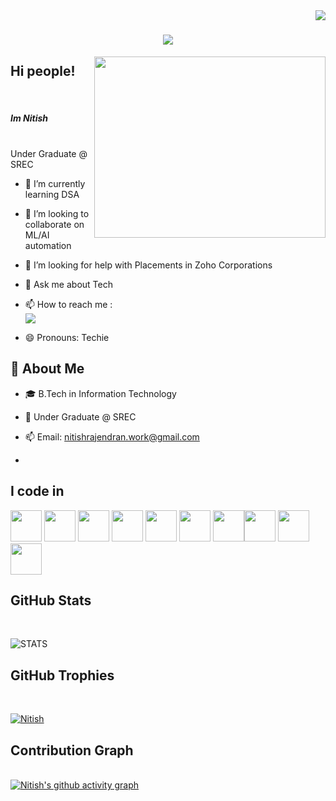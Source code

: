 
<img align="right" src="https://komarev.com/ghpvc/?username=Nitish-Rajendran&label=Profile%20views&color=0e75b6&style=flat" />
<h1 align="center">
    <img src="https://readme-typing-svg.herokuapp.com/?font=Righteous&size=35&center=true&vCenter=true&width=500&height=70&duration=4000&lines=Hello+devs!+👋;+I'm+Nitish!;" />
</h1>



<img align="right" width="370" height="290" src="https://i.pinimg.com/originals/47/f0/34/47f0342cec72b800463bf003eac1257e.gif">                                           
<h2>Hi people!</h2>
<br/>
<h5>Im Nitish</h5>
<br/>
Under Graduate @ SREC

- 🌱 I’m currently learning DSA

- 👯 I’m looking to collaborate on ML/AI automation

- 🤔 I’m looking for help with Placements in Zoho Corporations

- 💬 Ask me about Tech

- 📫 How to reach me :<br/> [<img src="https://img.shields.io/badge/LinkedIn-0077B5?style=for-the-badge&logo=linkedin&logoColor=white" />](https://www.linkedin.com/in/Nitish--Rajendran/)

- 😄 Pronouns: Techie

## 🚀 About Me

- 🎓 B.Tech in Information Technology

- 🏫 Under Graduate @ SREC

- 📫 Email: nitishrajendran.work@gmail.com

- 
## I code in
<img height="50" width="50" src="https://img.icons8.com/color/48/000000/python.png" /> <img height="50" width="50" src="https://img.icons8.com/color/48/000000/c-programming.png" /> <img height="50" width="50" src="https://img.icons8.com/color/48/000000/c-plus-plus-logo.png" /> <img height="50" width="50" src="https://img.icons8.com/color/48/000000/java-coffee-cup-logo.png" /> <img height="50" width="50" src="https://img.icons8.com/color/48/000000/html-5.png" /> <img height="50" width="50" src="https://img.icons8.com/color/48/000000/css3.png" />
<img height="50" width="50" src="https://img.icons8.com/color/48/000000/javascript.png"/><img height="50" width="50" src="https://img.icons8.com/color/48/000000/tensorflow.png"/> <img height="50" width="50" src="https://img.icons8.com/color/48/000000/mysql-logo.png"/> <img height="50" width="50" src="https://img.icons8.com/color/48/000000/nodejs.png"/>

## GitHub Stats
<br/>

![STATS](https://github-readme-stats.vercel.app/api?username=Nitish-Rajendran&theme=dark&show_icons=true&&hide=issues,contribs)

## GitHub Trophies
<br/>

<p align="left"> <a href="https://github.com/ryo-ma/github-profile-trophy"><img src="https://github-profile-trophy.vercel.app/?username=Nitish-Rajendran" alt="Nitish" /></a> </p>

## Contribution Graph
<br/>
<a href="https://github.com/ashutosh00710/github-readme-activity-graph"><img src="https://github-readme-activity-graph.vercel.app/graph?username=Nitish-Rajendran&bg_color=f5f5f5&color=222222&line=0066cc&point=ff4500&area=true&hide_border=true" alt="Nitish's github activity graph"></a>
